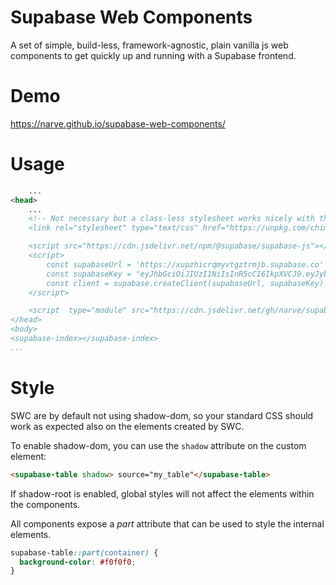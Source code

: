 Supabase Web Components
===

A set of simple, build-less, framework-agnostic, plain vanilla js web components to get quickly up and running 
with a Supabase frontend. 


Demo
===
https://narve.github.io/supabase-web-components/


Usage
===

```html
    ...
<head>
    ...
    <!-- Not necessary but a class-less stylesheet works nicely with these components ->
    <link rel="stylesheet" type="text/css" href="https://unpkg.com/chimeracss/build/chimera.css"/>

    <script src="https://cdn.jsdelivr.net/npm/@supabase/supabase-js"></script>
    <script>
        const supabaseUrl = 'https://xupzhicrqmyvtgztrmjb.supabase.co'
        const supabaseKey = "eyJhbGciOiJIUzI1NiIsInR5cCI6IkpXVCJ9.eyJyb2xlIjoiYW5vbiIsImlhdCI6MTYxMDExNjg5NCwiZXhwIjoxOTI1NjkyODk0fQ.cvK8Il2IbFqU03Q4uOhSQ9jxFkWELLACX7mJKyy_Ue0"
        const client = supabase.createClient(supabaseUrl, supabaseKey)
    </script>

    <script  type="module" src="https://cdn.jsdelivr.net/gh/narve/supabase-web-components/src/supabase-index.js"></script>
</head>
<body>
<supabase-index></supabase-index>
...
```




Style
===

SWC are by default not using shadow-dom, so your standard 
CSS should work as expected also on the elements created by SWC. 

To enable shadow-dom, you can use the `shadow` attribute on the 
custom element: 

```html
<supabase-table shadow> source="my_table"</supabase-table>
```

If shadow-root is enabled, global styles will not affect the 
elements within the components. 

All components expose a *part* attribute that can be used to
style the internal elements. 

```css
supabase-table::part(container) {
  background-color: #f0f0f0;
}
```
